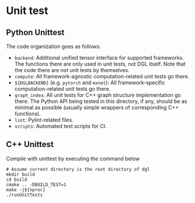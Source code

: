Unit test
===

## Python Unittest
The code organization goes as follows:

* `backend`: Additional unified tensor interface for supported frameworks.
  The functions there are only used in unit tests, not DGL itself.  Note that
  the code there are not unit tests by themselves.
* `compute`: All framework-agnostic computation-related unit tests go there.
* `${DGLBACKEND}` (e.g. `pytorch` and `mxnet`): All framework-specific
  computation-related unit tests go there.
* `graph_index`: All unit tests for C++ graph structure implementation go
  there.  The Python API being tested in this directory, if any, should be
  as minimal as possible (usually simple wrappers of corresponding C++
  functions).
* `lint`: Pylint-related files.
* `scripts`: Automated test scripts for CI.

## C++ Unittest
Compile with unittest by executing the command below
```
# Assume current directory is the root directory of dgl
mkdir build
cd build
cmake .. -DBUILD_TEST=1
make -j${nproc}
./runUnitTests
```